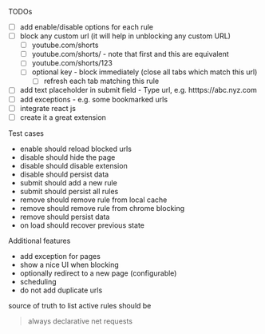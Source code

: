 TODOs
- [ ] add enable/disable options for each rule
- [ ] block any custom url (it will help in unblocking any custom URL)
  - [ ] youtube.com/shorts
  - [ ] youtube.com/shorts/ - note that first and this are equivalent
  - [ ] youtube.com/shorts/123
  - [ ] optional key - block immediately (close all tabs which match this url)
    - [ ] refresh each tab matching this rule
- [ ] add text placeholder in submit field - Type url, e.g. htttps://abc.nyz.com
- [ ] add exceptions - e.g. some bookmarked urls
- [ ] integrate react js
- [ ] create it a great extension

Test cases
- enable should reload blocked urls
- disable should hide the page
- disable should disable extension
- disable should persist data
- submit should add a new rule
- submit should persist all rules
- remove should remove rule from local cache
- remove should remove rule from chrome blocking
- remove should persist data
- on load should recover previous state


Additional features
- add exception for pages
- show a nice UI when blocking
- optionally redirect to a new page (configurable)
- scheduling
- do not add duplicate urls


source of truth to list active rules should be 
> always declarative net requests

